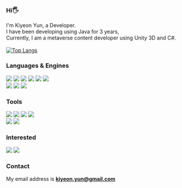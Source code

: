 ### Hi🖐️
I'm Kiyeon Yun, a Developer.<br/>
I have been developing using Java for 3 years, <br/>
Currently, I am a metaverse content developer using Unity 3D and C#.<br/><br/>
[![Top Langs](https://github-readme-stats.vercel.app/api/top-langs/?username=KiyeonYun&layout=compact&hide=GAP)](https://github.com/anuraghazra/github-readme-stats)

### Languages & Engines
<a href="" target="_blank"><img src="https://img.shields.io/badge/C-8698AA?style=flat-square&logo=C&logoColor=white"/></a>
<a href="" target="_blank"><img src="https://img.shields.io/badge/C++-00599C?style=flat-square&logo=cplusplus&logoColor=white"/></a>
<a href="" target="_blank"><img src="https://img.shields.io/badge/Csharp-512BD4?style=flat-square&logo=csharp&logoColor=white"/></a>
<a href="" target="_blank"><img src="https://img.shields.io/badge/Java-C54040?style=flat-square&logo=oracle&logoColor=white"/></a>
<a href="" target="_blank"><img src="https://img.shields.io/badge/JavaScript-D5BD0C?style=flat-square&logo=javascript&logoColor=white"/></a>
<a href="" target="_blank"><img src="https://img.shields.io/badge/TypeScript-3178C6?style=flat-square&logo=typescript&logoColor=white"/></a>
<br/>
<a href="" target="_blank"><img src="https://img.shields.io/badge/Unity-333333?style=flat-square&logo=unity&logoColor=white"/></a>
<a href="" target="_blank"><img src="https://img.shields.io/badge/Android-34A853?style=flat-square&logo=android&logoColor=white"/></a>
<a href="" target="_blank"><img src="https://img.shields.io/badge/MySql-4479A1?style=flat-square&logo=mysql&logoColor=white"/></a>

### Tools
<a href="" target="_blank"><img src="https://img.shields.io/badge/VisualStudio-5C2D91?style=flat-square&logo=visualstudio&logoColor=white"/></a>
<a href="" target="_blank"><img src="https://img.shields.io/badge/VisualStudio Code-007ACC?style=flat-square&logo=visualstudiocode&logoColor=white"/></a>
<a href="" target="_blank"><img src="https://img.shields.io/badge/Eclipse-2C2255?style=flat-square&logo=eclipseide&logoColor=white"/></a>
<a href="" target="_blank"><img src="https://img.shields.io/badge/IntelliJ-4053D6?style=flat-square&logo=intellijidea&logoColor=white"/></a>
<br/>
<a href="" target="_blank"><img src="https://img.shields.io/badge/Notion-353E58?style=flat-square&logo=notion&logoColor=white"/></a>
<a href="" target="_blank"><img src="https://img.shields.io/badge/Obsidian-7C3AED?style=flat-square&logo=obsidian&logoColor=white"/></a>

### Interested
<a href="" target="_blank"><img src="https://img.shields.io/badge/Unreal-3D4258?style=flat-square&logo=unrealengine&logoColor=white"/></a>
<a href="" target="_blank"><img src="https://img.shields.io/badge/DirectX11-5E5E5E?style=flat-square&logo=microsoft&logoColor=white"/></a>

### Contact
My email address is **kiyeon.yun@gmail.com**

